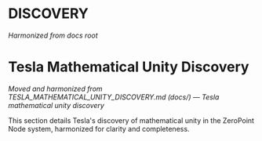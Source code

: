 # DISCOVERY

*Harmonized from docs root*

# Tesla Mathematical Unity Discovery

*Moved and harmonized from TESLA_MATHEMATICAL_UNITY_DISCOVERY.md (docs/) — Tesla mathematical unity discovery*

This section details Tesla's discovery of mathematical unity in the ZeroPoint Node system, harmonized for clarity and completeness.

<!-- (Insert harmonized content here) --> 